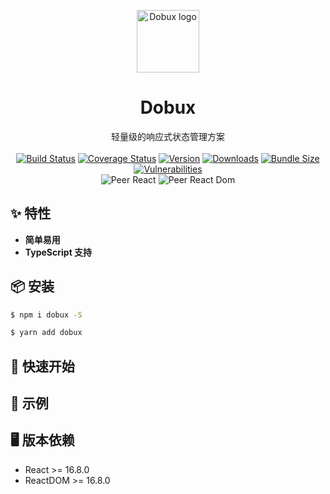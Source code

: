 <p align="center"><a href="https://github.com/kcfe/dobux/" target="_blank" rel="noopener noreferrer"><img width="100" src="https://static.yximgs.com/udata/pkg/ks-ad-fe/kcfe/dobux-simple-logo.png" alt="Dobux logo"></a></p>

<h1 align="center">Dobux</h1>

<p align="center">
  轻量级的响应式状态管理方案
  <br><br>
  <a href="https://travis-ci.com/kcfe/dobux"><img src="https://travis-ci.com/kcfe/dobux.svg?branch=main" alt="Build Status"></a>
  <a href="https://codecov.io/gh/kcfe/dobux"><img src="https://codecov.io/gh/kcfe/dobux/branch/main/graph/badge.svg" alt="Coverage Status"></a>
  <a href="https://www.npmjs.com/package/dobux"><img src="https://img.shields.io/npm/v/dobux" alt="Version"></a>
  <a href="https://www.npmjs.com/package/dobux"><img src="https://img.shields.io/npm/dm/dobux" alt="Downloads"></a>
  <a href="https://img.shields.io/bundlephobia/minzip/dobux"><img src="https://img.shields.io/bundlephobia/minzip/dobux" alt="Bundle Size"></a>
  <a href="https://github.com/kcfe/dobux/"><img src="https://img.shields.io/snyk/vulnerabilities/npm/dobux" alt="Vulnerabilities"></a>
  <br>
  <img src="https://img.shields.io/npm/dependency-version/dobux/peer/react" alt="Peer React">
  <img src="https://img.shields.io/npm/dependency-version/dobux/peer/react-dom" alt="Peer React Dom">
</p>

## ✨ 特性

- **简单易用**
- **TypeScript 支持**

## 📦 安装

```bash
$ npm i dobux -S
```

```bash
$ yarn add dobux
```

## 🔨 快速开始

## 🔗 示例

## 🖥 版本依赖

- React >= 16.8.0
- ReactDOM >= 16.8.0
